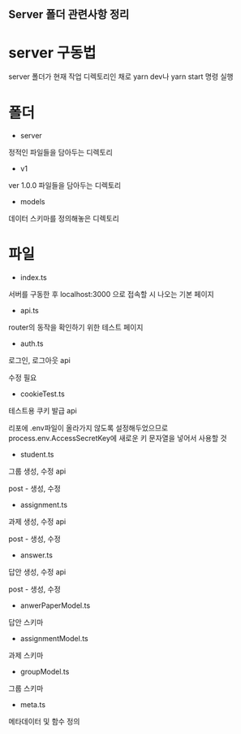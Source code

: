 ## Server 폴더 관련사항 정리

# server 구동법

server 폴더가 현재 작업 디렉토리인 채로 yarn dev나 yarn start 명령 실행

# 폴더

* server

정적인 파일들을 담아두는 디렉토리

* v1

ver 1.0.0 파일들을 담아두는 디렉토리

* models

데이터 스키마를 정의해놓은 디렉토리

# 파일

* index.ts

서버를 구동한 후 localhost:3000 으로 접속할 시 나오는 기본 페이지

* api.ts

router의 동작을 확인하기 위한 테스트 페이지

* auth.ts

로그인, 로그아웃 api

수정 필요

* cookieTest.ts

테스트용 쿠키 발급 api

리포에 .env파일이 올라가지 않도록 설정해두었으므로 process.env.AccessSecretKey에 새로운 키 문자열을 넣어서 사용할 것

* student.ts

그룹 생성, 수정 api

post - 생성, 수정

* assignment.ts

과제 생성, 수정 api

post - 생성, 수정

* answer.ts

답안 생성, 수정 api

post - 생성, 수정

* anwerPaperModel.ts

답안 스키마

* assignmentModel.ts

과제 스키마

* groupModel.ts

그룹 스키마

* meta.ts

메타데이터 및 함수 정의
